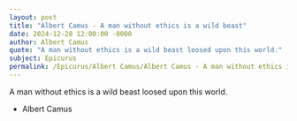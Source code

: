 ```yaml
---
layout: post
title: "Albert Camus - A man without ethics is a wild beast"
date: 2024-12-28 12:00:00 -0000
author: Albert Camus
quote: "A man without ethics is a wild beast loosed upon this world."
subject: Epicurus
permalink: /Epicurus/Albert Camus/Albert Camus - A man without ethics is a wild beast
---
```


A man without ethics is a wild beast loosed upon this world.

- Albert Camus

